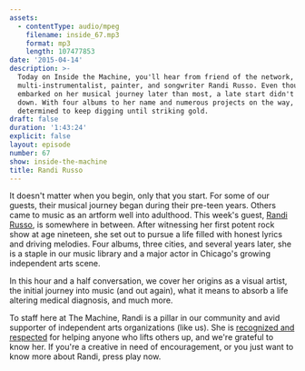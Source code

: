 ```yaml
---
assets:
  - contentType: audio/mpeg
    filename: inside_67.mp3
    format: mp3
    length: 107477853
date: '2015-04-14'
description: >-
  Today on Inside the Machine, you'll hear from friend of the network,
  multi-instrumentalist, painter, and songwriter Randi Russo. Even though she
  embarked on her musical journey later than most, a late start didn't slow her
  down. With four albums to her name and numerous projects on the way, she's
  determined to keep digging until striking gold.
draft: false
duration: '1:43:24'
explicit: false
layout: episode
number: 67
show: inside-the-machine
title: Randi Russo
---
```

It doesn't matter when you begin, only that you start. For some of our guests, their musical journey began during their pre-teen years. Others came to music as an artform well into adulthood. This week's guest, [Randi Russo](http://randirusso.com), is somewhere in between. After witnessing her first potent rock show at age nineteen, she set out to pursue a life filled with honest lyrics and driving melodies. Four albums, three cities, and several years later, she is a staple in our music library and a major actor in Chicago's growing independent arts scene.

In this hour and a half conversation, we cover her origins as a visual artist, the initial journey into music (and out again), what it means to absorb a life altering medical diagnosis, and much more.

To staff here at The Machine, Randi is a pillar in our community and avid supporter of independent arts organizations (like us). She is [recognized and respected](https://programs/dispatch//3) for helping anyone who lifts others up, and we're grateful to know her. If you're a creative in need of encouragement, or you just want to know more about Randi, press play now.

